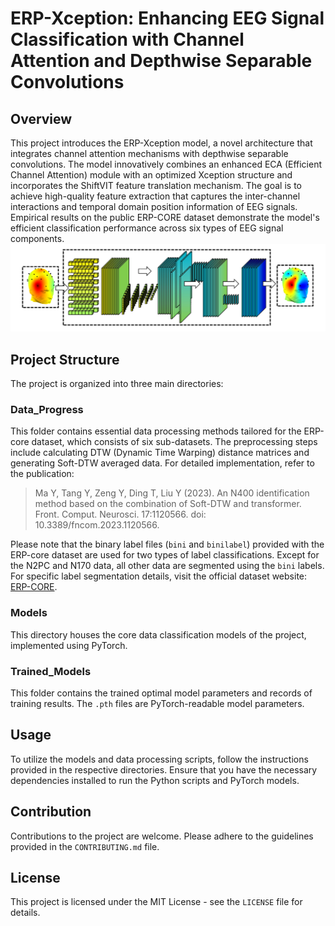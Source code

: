 # ERP-Xception: Enhancing EEG Signal Classification with Channel Attention and Depthwise Separable Convolutions

## Overview
This project introduces the ERP-Xception model, a novel architecture that integrates channel attention mechanisms with depthwise separable convolutions. The model innovatively combines an enhanced ECA (Efficient Channel Attention) module with an optimized Xception structure and incorporates the ShiftVIT feature translation mechanism. The goal is to achieve high-quality feature extraction that captures the inter-channel interactions and temporal domain position information of EEG signals. Empirical results on the public ERP-CORE dataset demonstrate the model's efficient classification performance across six types of EEG signal components.
![替代文本](https://github.com/YiouTang/ERP_Xception/blob/main/images/git_title.png?raw=true)
## Project Structure
The project is organized into three main directories:

### Data_Progress
This folder contains essential data processing methods tailored for the ERP-core dataset, which consists of six sub-datasets. The preprocessing steps include calculating DTW (Dynamic Time Warping) distance matrices and generating Soft-DTW averaged data. For detailed implementation, refer to the publication:
> Ma Y, Tang Y, Zeng Y, Ding T, Liu Y (2023). An N400 identification method based on the combination of Soft-DTW and transformer. Front. Comput. Neurosci. 17:1120566. doi: 10.3389/fncom.2023.1120566.

Please note that the binary label files (`bini` and `binilabel`) provided with the ERP-core dataset are used for two types of label classifications. Except for the N2PC and N170 data, all other data are segmented using the `bini` labels. For specific label segmentation details, visit the official dataset website: [ERP-CORE](https://erpinfo.org/erp-core).

### Models
This directory houses the core data classification models of the project, implemented using PyTorch.

### Trained_Models
This folder contains the trained optimal model parameters and records of training results. The `.pth` files are PyTorch-readable model parameters.

## Usage
To utilize the models and data processing scripts, follow the instructions provided in the respective directories. Ensure that you have the necessary dependencies installed to run the Python scripts and PyTorch models.

## Contribution
Contributions to the project are welcome. Please adhere to the guidelines provided in the `CONTRIBUTING.md` file.

## License
This project is licensed under the MIT License - see the `LICENSE` file for details.
